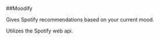 ##Moodify

Gives Spotify recommendations based on your current mood.

Utilizes the Spotify web api.
